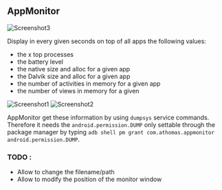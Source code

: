 ## AppMonitor


![Screenshot3](https://raw.github.com/a-thomas/appmonitor/master/screenshot_3.png)

Display in every given seconds on top of all apps the following values:

* the x top processes
* the battery level
* the native size and alloc for a given app
* the Dalvik size and alloc for a given app
* the number of activities in memory for a given app
* the number of views in memory for a given

![Screenshot1](https://raw.github.com/a-thomas/appmonitor/master/screenshot_1.png) ![Screenshot2](https://raw.github.com/a-thomas/appmonitor/master/screenshot_2.png)

AppMonitor get these information by using `dumpsys` service commands. Therefore it needs the `android.permission.DUMP` only settable through the package manager by typing `adb shell pm grant com.athomas.appmonitor android.permission.DUMP`.

### TODO :

* Allow to change the filename/path
* Allow to modify the position of the monitor window



